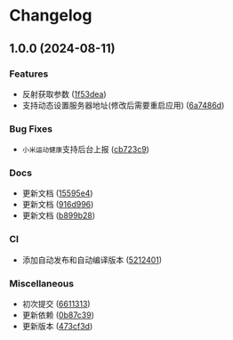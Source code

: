 # Changelog

## 1.0.0 (2024-08-11)


### Features

* 反射获取参数 ([1f53dea](https://github.com/xihan123/HeartRateHook/commit/1f53dea8272a4e6221308b9bd00df9ce87b25f33))
* 支持动态设置服务器地址(修改后需要重启应用) ([6a7486d](https://github.com/xihan123/HeartRateHook/commit/6a7486de466ae8f6163dd4306fdd99333e021a0d))


### Bug Fixes

* `小米运动健康`支持后台上报 ([cb723c9](https://github.com/xihan123/HeartRateHook/commit/cb723c934f92c73060e8a20b0363ad714f6501c0))


### Docs

* 更新文档 ([15595e4](https://github.com/xihan123/HeartRateHook/commit/15595e4929fe4597ca88deb834a3ffc4ea4bf9ca))
* 更新文档 ([916d996](https://github.com/xihan123/HeartRateHook/commit/916d996a58885c20028db4ecdd2a50f05ccdbfd1))
* 更新文档 ([b899b28](https://github.com/xihan123/HeartRateHook/commit/b899b283bb8858ffeecdb0c23418915e9092bef3))


### CI

* 添加自动发布和自动编译版本 ([5212401](https://github.com/xihan123/HeartRateHook/commit/52124015e420526383bdfe6114e6a23a502a280b))


### Miscellaneous

* 初次提交 ([6611313](https://github.com/xihan123/HeartRateHook/commit/6611313e8442d73f2a4c15b531a2b38ed09e888d))
* 更新依赖 ([0b87c39](https://github.com/xihan123/HeartRateHook/commit/0b87c391be8eaeea48a13a6910b833ef7c67ee58))
* 更新版本 ([473cf3d](https://github.com/xihan123/HeartRateHook/commit/473cf3df973c769205da83931ec2a9e97a2fb3eb))
